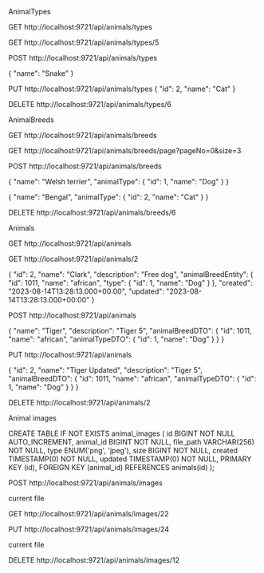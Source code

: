 
AnimalTypes

GET http://localhost:9721/api/animals/types

GET http://localhost:9721/api/animals/types/5

POST http://localhost:9721/api/animals/types

{
"name": "Snake"
}

PUT  http://localhost:9721/api/animals/types
{
"id": 2,
"name": "Cat"
}

DELETE http://localhost:9721/api/animals/types/6



AnimalBreeds

GET http://localhost:9721/api/animals/breeds

GET http://localhost:9721/api/animals/breeds/page?pageNo=0&size=3

POST http://localhost:9721/api/animals/breeds

{
"name": "Welsh terrier",
"animalType": {
"id": 1,
"name": "Dog"
}
}

{
"name": "Bengal",
"animalType": {
"id": 2,
"name": "Cat"
}
}

DELETE http://localhost:9721/api/animals/breeds/6


Animals

GET http://localhost:9721/api/animals

GET http://localhost:9721/api/animals/2

{
    "id": 2,
    "name": "Clark",
    "description": "Free dog",
    "animalBreedEntity": {
        "id": 1011,
        "name": "african",
        "type": {
            "id": 1,
            "name": "Dog"
        }
    },
    "created": "2023-08-14T13:28:13.000+00:00",
    "updated": "2023-08-14T13:28:13.000+00:00"
}


POST http://localhost:9721/api/animals

{
    "name": "Tiger",
    "description": "Tiger 5",
    "animalBreedDTO": {
        "id": 1011,
        "name": "african",
        "animalTypeDTO": {
            "id": 1,
            "name": "Dog"
        }
    }
}


PUT http://localhost:9721/api/animals

{
    "id": 2,
    "name": "Tiger Updated",
    "description": "Tiger 5",
    "animalBreedDTO": {
        "id": 1011,
        "name": "african",
        "animalTypeDTO": {
            "id": 1,
            "name": "Dog"
        }
    }
}

DELETE http://localhost:9721/api/animals/2


Animal images


CREATE TABLE IF NOT EXISTS animal_images
( id BIGINT NOT NULL AUTO_INCREMENT,
animal_id BIGINT NOT NULL,
file_path VARCHAR(256) NOT NULL,
type ENUM('png', 'jpeg'),
size BIGINT NOT NULL,
created TIMESTAMP(0) NOT NULL,
updated TIMESTAMP(0) NOT NULL,
PRIMARY KEY (id),
FOREIGN KEY (animal_id) REFERENCES animals(id)
);


POST http://localhost:9721/api/animals/images

current file


GET http://localhost:9721/api/animals/images/22


PUT http://localhost:9721/api/animals/images/24

current file


DELETE http://localhost:9721/api/animals/images/12

